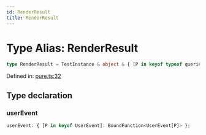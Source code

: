 ```yaml
---
id: RenderResult
title: RenderResult
---
```


<!-- DO NOT EDIT: this page is autogenerated from the type comments -->

# Type Alias: RenderResult

```ts
type RenderResult = TestInstance & object & { [P in keyof typeof queries]: BoundFunction<typeof queries[P]> };
```

Defined in: [pure.ts:32](https://github.com/Romulad/cli-testing-library/blob/main/packages/cli-testing-library/src/pure.ts#L32)

## Type declaration

### userEvent

```ts
userEvent: { [P in keyof UserEvent]: BoundFunction<UserEvent[P]> };
```

